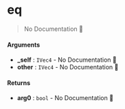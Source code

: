 # eq

> No Documentation 🚧

#### Arguments

- **\_self** : `IVec4` \- No Documentation 🚧
- **other** : `IVec4` \- No Documentation 🚧

#### Returns

- **arg0** : `bool` \- No Documentation 🚧